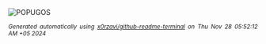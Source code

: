 <div align="justify">
<picture>
    <source media="(prefers-color-scheme: dark)" srcset="https://i.ibb.co/gVVcT8g/output-gif.gif">
    <source media="(prefers-color-scheme: light)" srcset="https://i.ibb.co/gVVcT8g/output-gif.gif">
    <img alt="POPUGOS" src="https://i.ibb.co/gVVcT8g/output-gif.gif">
</picture>

<sub><i>Generated automatically using [x0rzavi/github-readme-terminal](https://github.com/x0rzavi/github-readme-terminal) on Thu Nov 28 05:52:12 AM +05 2024</i></sub>
</div>